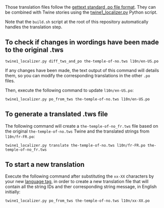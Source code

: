 Those translation files follow the [gettext standard .po file format](https://www.gnu.org/software/gettext/manual/gettext.html#PO-Files).
They can be combined with Twine stories using the
[twine1_localizer.py](https://github.com/Lucas-C/dotfiles_and_notes/blob/master/languages/python/twine1_localizer.py) Python script.

Note that the `build.sh` script at the root of this repository automatically handles the translation step.

## To check if changes in wordings have been made to the original .tws

    twine1_localizer.py diff_tws_and_po the-temple-of-no.tws l10n/en-US.po

If any changes have been made, the text output of this command will details them,
so you can modify the corresponding translations in the other `.po` files.

Then, execute the following command to update `l10n/en-US.po`:

    twine1_localizer.py po_from_tws the-temple-of-no.tws l10n/en-US.po

## To generate a translated .tws file

The following command will create a `the-temple-of-no_fr.tws` file based on the original
`the-temple-of-no.tws` Twine and the translated strings from `l10n/fr-FR.po`:

    twine1_localizer.py translate the-temple-of-no.tws l10n/fr-FR.po the-temple-of-no_fr.tws

## To start a new translation

Execute the following command after substituting the `xx-XX` characters by your new [language tag](http://www.langtag.net),
in order to create a new translation file that will contain all the string IDs
and ther corresponding string message, in English initially:

    twine1_localizer.py po_from_tws the-temple-of-no.tws l10n/xx-XX.po
